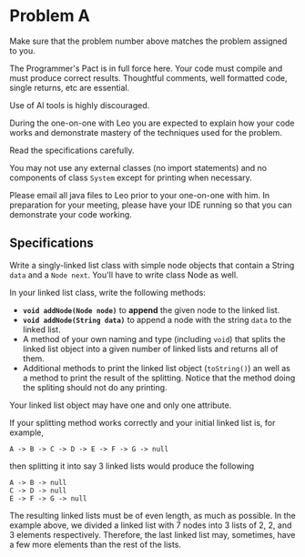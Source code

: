 # Problem A

Make sure that the problem number above matches the problem assigned to you.

The Programmer's Pact is in full force here. Your code must compile and must produce correct results. Thoughtful comments, well formatted code, single returns, etc are essential.

Use of AI tools is highly discouraged.

During the one-on-one with Leo you are expected to explain how your code works and demonstrate mastery of the techniques used for the problem.

Read the specifications carefully. 

You may not use any external classes (no import statements) and no components of class `System` except for printing when necessary.

Please email all java files to Leo prior to your one-on-one with him. In preparation for your meeting, please have your IDE running so that you can demonstrate your code working.

## Specifications

Write a singly-linked list class with simple node objects that contain a String `data` and a `Node next`. You'll have to write class Node as well.

In your linked list class, write the following methods:

* **`void addNode(Node node)`** to **append** the given node to the linked list.
* **`void addNode(String data)`** to append a node with the string `data` to the linked list.
* A method of your own naming and type (including `void`) that splits the linked list object into a given number of linked lists and returns all of them.
* Additional methods to print the linked list object (`toString()`) an well as a method to print the result of the splitting. Notice that the method doing the spliting should not do any printing.

Your linked list object may have one and only one attribute.

If your splitting method works correctly and your initial linked list is, for example,

```
A -> B -> C -> D -> E -> F -> G -> null
```

then splitting it into say 3 linked lists would produce the following

```
A -> B -> null
C -> D -> null
E -> F -> G -> null
```

The resulting linked lists must be of even length, as much as possible. In the example above, we divided a linked list with 7 nodes into 3 lists of 2, 2, and 3 elements respectively. Therefore, the last linked list may, sometimes, have a few more elements than the rest of the lists.